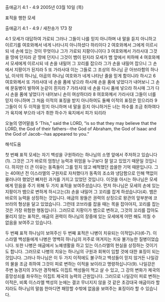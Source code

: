 출애굽기 4:1 - 4:9 
2005년 03월 10일 (목)

표적을 행한 모세



출애굽기 4:1 - 4:9 / 새찬송가 173 장


4:1 모세가 대답하여 가로되 그러나 그들이 나를 믿지 아니하며 내 말을 듣지 아니하고 이르기를 여호와께서 네게 나타나지 아니하셨다 하리이다 2 여호와께서 그에게 이르시되 네 손에 있는 것이 무엇이냐 그가 가로되 지팡이니이다 3 여호와께서 가라사대 그것을 땅에 던지라 곧 땅에 던지니 그것이 뱀이 된지라 모세가 뱀 앞에서 피하매 4 여호와께서 모세에게 이르시되 네 손을 내밀어 그 꼬리를 잡으라 그가 손을 내밀어 잡으니 그 손에서 지팡이가 된지라 5 또 가라사대 이는 그들로 그 조상의 하나님 곧 아브라함의 하나님, 이삭의 하나님, 야곱의 하나님 여호와가 네게 나타난 줄을 믿게 함이니라 하시고 6 여호와께서 또 가라사대 네 손을 품에 넣으라 하시매 손을 품에 넣었다가 내어보니 그 손에 문둥병이 발하여 눈같이 흰지라 7 가라사대 네 손을 다시 품에 넣으라 하시매 그가 다시 손을 품에 넣었다가 내어보니 손이 여상하더라 8 여호와께서 가라사대 그들이 너를 믿지 아니하며 그 처음 이적의 표징을 받지 아니하여도 둘째 이적의 표징은 믿으리라 9 그들이 이 두 이적을 믿지 아니하며 네 말을 듣지 아니하거든 너는 하수를 조금 취하여다가 육지에 부으라 네가 취한 하수가 육지에서 피가 되리라 

오늘의 영어말씀 
5 ‘This,” said the LORD, “is so that they may believe that the LORD, the God of their fathers--the God of Abraham, the God of Isaac and the God of Jacob--has appeared to you.”

해석도움





첫 번째 표적 
모세는 자기 백성을 구원하라는 하나님의 소명 앞에서 주저하고 있습니다(1). 그것은 그가 바로의 엄청난 능력과 위엄을 누구보다 잘 알고 있었기 때문일 것입니다. 하지만 더 큰 이유는 동족들이 그를 믿지 않고 배척했던 씁쓸한 기억 때문입니다. 그는 40여년 전 이스라엘의 구원자로 자처했다가 동족의 조소와 냉담함으로 인해 맥없이 물러나야 했었던 뼈저린 과거를 가지고 있었던 것입니다. 이것을 아시는 하나님은 모세에게 믿음을 주기 위해 두 가지 표적을 보여주셨습니다. 먼저 하나님은 모세의 손에 있는 지팡이가 뱀으로 변하게 하시고는(3) 손을 내밀어 그 꼬리를 잡게 하셨습니다(4). 뱀은 바로의 능력을 상징하는 것입니다. 애굽의 왕들은 권력의 상징으로 왕관의 앞부분에 코브라의 형상을 달고 있었습니다. 그런데 코브라를 잡을 때는 목을 잡아야지, 꼬리를 잡는 것은 가장 위험한 행동입니다. 그러므로 지팡이가 뱀으로 변하고, 그것의 꼬리를 잡아도 물리지 않는 표적은, 애굽의 권력이 하나님의 장중에 있는 모세에게 어떤 해도 끼칠 수 없음을 보여주고 있습니다. 

두 번째 표적 
하나님이 보여주신 두 번째 표적은 나병이 치유되는 이적입니다(6-7). 이스라엘 백성들에게 나병은 명백히 하나님의 저주로 여겨지는 치유 불가능한 질병이었습니다. 또한 나병은 애굽에서 노예생활을 하고 있는 이스라엘의 현실을 상징하는 것이기도 합니다. 그러므로 나병의 치유는 하나님의 구원과 회복이 임할 것에 대한 표징이 되는 것입니다. 그러나 하나님은 이 두 가지 이적에도 불구하고 백성들이 믿지 않거든 나일강의 물을 조금 취하여 그것이 피로 변하는 이적을 보이라고 명령하십니다(9). 나일강은 주변 농경지의 3%만 경작해도 이집트 백성들이 먹고 살 수 있고, 그 강의 변화가 제국의 흥망성쇠를 좌우하는 이집트 제국의 능력의 근원입니다. 그러므로 나일강이 피로 변하는 이적은, 비록 이스라엘 백성의 눈에는 결코 무너지지 않을 것 같은 초강대국 애굽이라 할지라도 하나님의 말씀 한마디면 패망할 수밖에 없음을 보여주는 표징이라 할 수 있습니다.